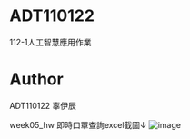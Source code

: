 # ADT110122
112-1人工智慧應用作業
# Author
ADT110122 辜伊辰

week05_hw 即時口罩查詢excel截圖↓
![image](https://github.com/AGuowo/ADT110122/assets/102508452/06a3aeec-e14f-4e07-8250-b2d3168af609)
